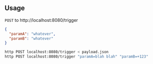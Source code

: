 ## Usage
`POST` to http://localhost:8080/trigger

```json
{
  "paramA": "whatever",
  "paramB": "whatever"
}
```

```bash
http POST localhost:8080/trigger < payload.json
http POST localhost:8080/trigger "paramA=blah blah" "paramB=+123"
```